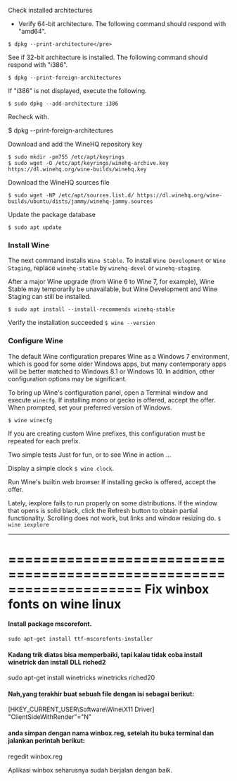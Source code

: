 Check installed architectures
- Verify 64-bit architecture. The following command should respond with "amd64".

`$ dpkg --print-architecture</pre>`

See if 32-bit architecture is installed. The following command should respond with "i386".

`$ dpkg --print-foreign-architectures`

If "i386" is not displayed, execute the following.

`$ sudo dpkg --add-architecture i386`

Recheck with.

$ dpkg --print-foreign-architectures

Download and add the WineHQ repository key
```
$ sudo mkdir -pm755 /etc/apt/keyrings
$ sudo wget -O /etc/apt/keyrings/winehq-archive.key https://dl.winehq.org/wine-builds/winehq.key
```
Download the WineHQ sources file
```
$ sudo wget -NP /etc/apt/sources.list.d/ https://dl.winehq.org/wine-builds/ubuntu/dists/jammy/winehq-jammy.sources
```

Update the package database
```
$ sudo apt update
```
### Install Wine
The next command installs `Wine Stable`. To install `Wine Development` or `Wine Staging`, replace `winehq-stable`  by  `winehq-devel` or `winehq-staging`.

After a major Wine upgrade (from Wine 6 to Wine 7, for example), Wine Stable may temporarily be unavailable, but Wine Development and Wine Staging can still be installed.
```
$ sudo apt install --install-recommends winehq-stable
```
Verify the installation succeeded `$ wine --version`

### Configure Wine
The default Wine configuration prepares Wine as a Windows 7 environment, which is good for some older Windows apps, but many contemporary apps will be better matched to Windows 8.1 or Windows 10. In addition, other configuration options may be significant.

To bring up Wine's configuration panel, open a Terminal window and execute `winecfg`. If installing mono or gecko is offered, accept the offer. When prompted, set your preferred version of Windows.
```
$ wine winecfg
```
If you are creating custom Wine prefixes, this configuration must be repeated for each prefix.

Two simple tests
Just for fun, or to see Wine in action …

Display a simple clock `$ wine clock`.

Run Wine's builtin web browser
If installing gecko is offered, accept the offer.

Lately, iexplore fails to run properly on some distributions. If the window that opens is solid black, click the Refresh button to obtain partial functionality. Scrolling does not work, but links and window resizing do.
`
$ wine iexplore
`

---
====================================================================
    Fix winbox fonts on wine linux
====================================================================
####  Install package mscorefont.
`sudo apt-get install ttf-mscorefonts-installer`

####  Kadang trik diatas bisa memperbaiki, tapi kalau tidak coba install winetrick dan install DLL riched2
sudo apt-get install winetricks
winetricks riched20

#### Nah,yang terakhir buat sebuah file dengan isi sebagai berikut:
[HKEY_CURRENT_USER\Software\Wine\X11 Driver]
"ClientSideWithRender"="N"

#### anda simpan dengan nama winbox.reg, setelah itu buka terminal dan jalankan perintah berikut:
regedit winbox.reg

Aplikasi winbox seharusnya sudah berjalan dengan baik.

